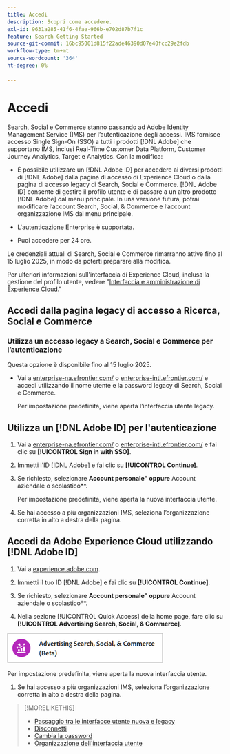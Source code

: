 ```yaml
---
title: Accedi
description: Scopri come accedere.
exl-id: 9631a285-41f6-4fae-966b-e702d87b7f1c
feature: Search Getting Started
source-git-commit: 16bc95001d815f22ade46390d07e40fcc29e2fdb
workflow-type: tm+mt
source-wordcount: '364'
ht-degree: 0%

---
```


# Accedi

Search, Social e Commerce stanno passando ad Adobe Identity Management Service (IMS) per l’autenticazione degli accessi. IMS fornisce accesso Single Sign-On (SSO) a tutti i prodotti [!DNL Adobe] che supportano IMS, inclusi Real-Time Customer Data Platform, Customer Journey Analytics, Target e Analytics. Con la modifica:

* È possibile utilizzare un [!DNL Adobe ID] per accedere ai diversi prodotti di [!DNL Adobe] dalla pagina di accesso di Experience Cloud o dalla pagina di accesso legacy di Search, Social e Commerce. [!DNL Adobe ID] consente di gestire il profilo utente e di passare a un altro prodotto [!DNL Adobe] dal menu principale. In una versione futura, potrai modificare l’account Search, Social, &amp; Commerce e l’account organizzazione IMS dal menu principale.

* L&#39;autenticazione Enterprise è supportata.

* Puoi accedere per 24 ore.

Le credenziali attuali di Search, Social e Commerce rimarranno attive fino al 15 luglio 2025, in modo da poterti preparare alla modifica.

Per ulteriori informazioni sull&#39;interfaccia di Experience Cloud, inclusa la gestione del profilo utente, vedere &quot;[Interfaccia e amministrazione di Experience Cloud](https://experienceleague.adobe.com/it/docs/core-services/interface/experience-cloud).&quot;

## Accedi dalla pagina legacy di accesso a Ricerca, Social e Commerce

### Utilizza un accesso legacy a Search, Social e Commerce per l’autenticazione

Questa opzione è disponibile fino al 15 luglio 2025.

* Vai a [enterprise-na.efrontier.com/](https://enterprise-na.efrontier.com/) o [enterprise-intl.efrontier.com/](https://enterprise-intl.efrontier.com/) e accedi utilizzando il nome utente e la password legacy di Search, Social e Commerce.

  Per impostazione predefinita, viene aperta l’interfaccia utente legacy.

## Utilizza un [!DNL Adobe ID] per l&#39;autenticazione

1. Vai a [enterprise-na.efrontier.com/](https://enterprise-na.efrontier.com/) o [enterprise-intl.efrontier.com/](https://enterprise-intl.efrontier.com/) e fai clic su **[!UICONTROL Sign in with SSO]**.

1. Immetti l&#39;ID [!DNL Adobe] e fai clic su **[!UICONTROL Continue]**.

1. Se richiesto, selezionare **Account personale&quot; oppure &#x200B;** Account aziendale o scolastico**.<!-- Will it necessarily be "Company or School Account?" -->

   Per impostazione predefinita, viene aperta la nuova interfaccia utente.

1. Se hai accesso a più organizzazioni IMS, seleziona l’organizzazione corretta in alto a destra della pagina.

## Accedi da Adobe Experience Cloud utilizzando [!DNL Adobe ID]

<!-- Later, give them the new direct URL(s) to our UI so they don't have to select the product. -->

1. Vai a [experience.adobe.com](https://experience.adobe.com).

1. Immetti il tuo ID [!DNL Adobe] e fai clic su **[!UICONTROL Continue]**.

1. Se richiesto, selezionare **Account personale&quot; oppure &#x200B;** Account aziendale o scolastico**.<!-- Will it necessarily be "Company or School Account?" -->

1. Nella sezione [!UICONTROL Quick Access] della home page, fare clic su **[!UICONTROL Advertising Search, Social, & Commerce]**.

![Advertising Search, Social e Commerce)](/help/search-social-commerce/assets/search-social-commerce-logo.png "Advertising Search, Social e Commerce)")

Per impostazione predefinita, viene aperta la nuova interfaccia utente.

1. Se hai accesso a più organizzazioni IMS, seleziona l’organizzazione corretta in alto a destra della pagina.

>[!MORELIKETHIS]
>
>* [Passaggio tra le interfacce utente nuova e legacy](ui-switch.md)
>* [Disconnetti](sign-out.md)
>* [Cambia la password](/help/search-social-commerce/tools/password-change.md)
>* [Organizzazione dell&#39;interfaccia utente](user-interface.md)
